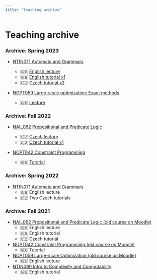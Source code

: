 ```yaml
---
title: "Teaching archive"
---
```


# Teaching archive

### Archive: Spring 2023

* [NTIN071 Automata and Grammars](teaching/spring/ntin071/)
  * 🇬🇧 [English lecture](teaching/spring/ntin071/)
  * 🇬🇧 [English tutorial x1](teaching/spring/ntin071/)
  * 🇨🇿 [Czech tutorial x2](teaching/spring/ntin071/cviceni/)

* [NOPT059 Large-scale optimization: Exact methods](teaching/spring/nopt059/)
  * 🇬🇧 [Lecture](teaching/spring/nopt059/)


### Archive: Fall 2022

* [NAIL062 Propositional and Predicate Logic](teaching/fall/nail062/)
  * 🇨🇿 [Czech lecture](teaching/fall/nail062/)
  * 🇨🇿 [Czech tutorial x1](teaching/fall/nail062/cviceni/)

* [NOPT042 Constraint Programming](teaching/fall/nopt042/)
  * 🇬🇧 [Tutorial](teaching/fall/nopt042/)

### Archive: Spring 2022

* [NTIN071 Automata and Grammars](teaching/spring/nail062/)
  - 🇬🇧 English lecture
  - 🇨🇿 Two Czech tutorials

### Archive: Fall 2021

* [NAIL062 Propositional and Predicate Logic (old course on Moodle)](https://dl1.cuni.cz/course/view.php?id=10128)
  - 🇬🇧 English lecture
  - 🇬🇧 English tutorial
  - 🇨🇿 Czech tutorial
* [NOPT042 Constraint Programming (old course on Moodle)](https://dl1.cuni.cz/course/view.php?id=10544) 
  - 🇬🇧 Tutorial
* [NOPT059 Large-scale Optimization (old course on Moodle)](https://dl1.cuni.cz/course/view.php?id=12329)
  - 🇬🇧 English lecture
* [NTIN090 Intro to Complexity and Computability](https://dl1.cuni.cz/course/view.php?id=10132)
  - 🇬🇧 English tutorial